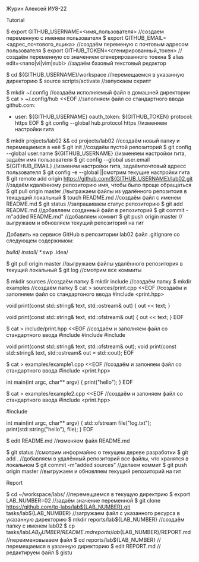 Журин Алексей ИУ8-22

Tutorial

$ export GITHUB_USERNAME=<имя_пользователя> //создаем переменную с именем пользователя
$ export GITHUB_EMAIL=<адрес_почтового_ящика> //создаём переменую с почтовым адресом пользователя
$ export GITHUB_TOKEN=<сгенирированный_токен> //создаём переменную со значением сгенерированного тоекна
$ alias edit=<nano|vi|vim|subl> //задаём базовый текстовый редактор

$ cd ${GITHUB_USERNAME}/workspace //перемещаемся в указанную директорию
$ source scripts/activate //запускаем скрипт

$ mkdir ~/.config //создаём исполняемый файл в домашней директории
$ cat > ~/.config/hub <<EOF //заполняем файл со стандартного ввода
github.com:
- user: ${GITHUB_USERNAME}
  oauth_token: ${GITHUB_TOKEN}
  protocol: https
EOF
$ git config --global hub.protocol https //изменяем настройки гита

$ mkdir projects/lab02 && cd projects/lab02 //создаём новый папку и перемещаемся в неё
$ git init //создаём пустой репозиторий
$ git config --global user.name ${GITHUB_USERNAME} //изменяем настройки гита, задаём имя пользователя
$ git config --global user.email ${GITHUB_EMAIL} //изменям настройки гита, задаёмпочтовый адресс пользователя
$ git config -e --global ||смотрим текущие настройки гита
$ git remote add origin https://github.com/${GITHUB_USERNAME}/lab02.git //задаём кдалённому репозиторию имя, чтобы было проще обращаться
$ git pull origin master //выгражаем файлы из удалённого репозитоия в текщущий локальный
$ touch README.md //создаём файл с именем README.md
$ git status //запрашиваем статус репозиторию
$ git add README.md //добавляем созданный файл в репозиторий
$ git commit -m"added README.md" //добавляем коммит
$ git push origin master //выгружаем и обновляем текущий репозиторий на гит

Добавить на сервисе GitHub в репозитории lab02 файл .gitignore со следующем содержимом:

*build*/
*install*/
*.swp
.idea/

$ git pull origin master //выгружаем файлы удалённого репозитория в текущий локальный
$ git log //смотрим все коммиты

$ mkdir sources //создаём папку
$ mkdir include //создаём папку
$ mkdir examples //создаём папку
$ cat > sources/print.cpp <<EOF //создаём и заполняем файл со стандартоного ввода
#include <print.hpp>

void print(const std::string& text, std::ostream& out)
{
  out << text;
}

void print(const std::string& text, std::ofstream& out)
{
  out << text;
}
EOF

$ cat > include/print.hpp <<EOF //создаём и заполняем файл со стандартного ввода
#include <fstream>
#include <iostream>
#include <string>

void print(const std::string& text, std::ofstream& out);
void print(const std::string& text, std::ostream& out = std::cout);
EOF

$ cat > examples/example1.cpp <<EOF //создаём и запоняем файл со стандартного ввода
#include <print.hpp>

int main(int argc, char** argv)
{
  print("hello");
}
EOF

$ cat > examples/example2.cpp <<EOF //создаём и запоняем файл со стандартного ввода
#include <print.hpp>

#include <fstream>

int main(int argc, char** argv)
{
  std::ofstream file("log.txt");
  print(std::string("hello"), file);
}
EOF

$ edit README.md //изменяем файл README.md

$ git status //смотрим информайию о текущем дереве разработки
$ git add . //добавляем в удалённый репозиторий все файлы, что хранятся в локальном 
$ git commit -m"added sources" //делаем коммит
$ git push origin master //выгружаем и обновляем текущий репозиторий на гит

Report

$ cd ~/workspace/labs/ //перемещаемся в текущую директрию
$ export LAB_NUMBER=02 //задаём значение переменной
$ git clone https://github.com/tp-labs/lab${LAB_NUMBER}.git tasks/lab${LAB_NUMBER} //загружаем файл с указанного ресурса в указанную директорию
$ mkdir reports/lab${LAB_NUMBER} //создаём папку с именем lab02
$ cp tasks/lab${LAB_NUMBER}/README.md reports/lab${LAB_NUMBER}/REPORT.md //переименовываем файл
$ cd reports/lab${LAB_NUMBER} //перемещаемся в уазанную директорию
$ edit REPORT.md //редактируем файл
$ gistu

